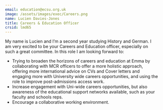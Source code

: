 ```yaml
---
email: education@ecsu.org.uk
image: /assets/images/exec/Careers.png
name: Lucien Davies-Jones
title: Careers & Education Officer
crsid: lmd65
---
```

My name is Lucien and I’m a second year studying History and German.  I am very excited to be your Careers and Education officer, especially on such a great committee.  In this role I am looking forward to:
* Trying to broaden the horizons of careers and education at Emma by collaborating with MCR officers to offer a more holistic approach, offering more international advice on CVs and Cover letters and engaging more with University wide careers opportunities, and using the role to improve post-admissions access work.
* Increase engagement with Uni-wide careers opportunities, but also awareness of the educational support networks available, such as your faculty and schools reps. 
* Encourage a collaborative working environment.
